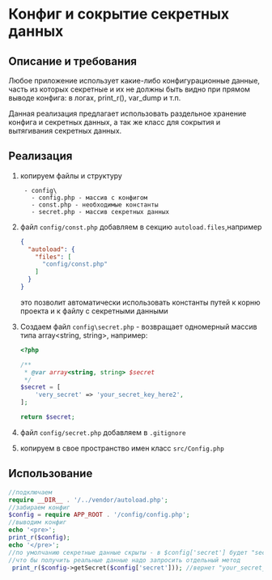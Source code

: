 # Конфиг и сокрытие секретных данных
## Описание и требования
Любое приложение использует какие-либо конфигурационные данные, 
часть из которых секретные и их не должны быть видно при прямом выводе конфига:
в логах, print_r(), var_dump и т.п.

Данная реализация предлагает использовать раздельное хранение конфига и секретных данных, 
а так же класс для сокрытия и вытягивания секретных данных.

## Реализация
1. копируем файлы и структуру
   ```
    - config\
      - config.php - массив с конфигом
      - const.php - необходимые константы
      - secret.php - массив секретных данных
   ```
2. файл `config/const.php` добавляем в секцию `autoload.files`,например
    ```json
   {
      "autoload": {
        "files": [
          "config/const.php"
        ]
      }
   }
    ```
   это позволит автоматически использовать константы путей к корню проекта и к файлу с секретными данными

3. Создаем файл `config\secret.php` - возвращает одномерный массив типа array<string, string>, например:
   ```php
   <?php
   
   /**
    * @var array<string, string> $secret
    */
   $secret = [
       'very_secret' => 'your_secret_key_here2',
   ];
   
   return $secret;
   ```
4. файл `config/secret.php` добавляем в `.gitignore`
5. копируем в свое пространство имен класс `src/Config.php`

## Использование

```php
//подключаем
require __DIR__ . '/../vendor/autoload.php';
//забираем конфиг
$config = require APP_ROOT . '/config/config.php';
//выводим конфиг
echo '<pre>';
print_r($config);
echo '</pre>';
//по умолчанию секретные данные скрыты - в $config['secret'] будет "secret#very_secret"
//что бы получить реальные данные надо запросить отдельный метод
 print_r($config->getSecret($config['secret'])); //вернет "your_secret_key_here2"
```